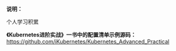 **说明：**

个人学习积累


**《Kubernetes进阶实战》一书中的配置清单示例源码：**
https://github.com/iKubernetes/Kubernetes_Advanced_Practical

